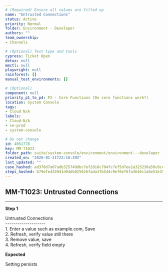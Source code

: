 ```yaml
---
# (Required) Ensure all values are filled up
name: "Untrusted Connections"
status: Active
priority: Normal
folder: Environment - Developer
authors: ""
team_ownership: 
- Channels

# (Optional) Test type and tools
cypress: Ticket Open
detox: null
mmctl: null
playwright: null
rainforest: []
manual_test_environments: []

# (Optional)
component: null
priority_p1_to_p4: P2 - Core Functions (Do core functions work?)
location: System Console
tags: 
- Cloud N/A
labels: 
- Cloud-N/A
- se-prod
- system-console

# Do not change
id: 4051778
key: MM-T1023
folder_path: suite/system-console/environment/environment---developer
created_on: "2020-01-21T22:18:39Z"
last_updated: ""
case_hashed: ad378d7a07adb325749dbc7ef2818c704fc7ef5d7ee2a323230a59c0ce5dc1cbbdda21bf0fd1f01fd25f146e7c7bf2f6
steps_hashed: b79efe434941d94db025626fada37b544c9ef0ef6fa3640c1a6e53e35737a94f646a672d71d11546e3b8b65bbb2ec6d2
---
```


## MM-T1023: Untrusted Connections

---

**Step 1**

Untrusted Connections\
\--------------------\
1\. Enter a value such as example.com, Save\
2\. Refresh, verify value still there\
3\. Remove value, save\
4\. Refresh, verify field empty

**Expected**

Setting persists
